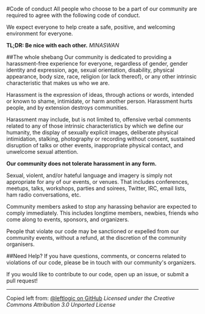 #Code of conduct
All people who choose to be a part of our community are required to agree with the following code of conduct.

We expect everyone to help create a safe, positive, and welcoming environment for everyone.

**TL;DR: Be nice with each other.** *MINASWAN*

##The whole shebang
Our community is dedicated to providing a harassment-free experience for everyone, regardless of gender, gender identity and expression, age, sexual orientation, disability, physical appearance, body size, race, religion (or lack thereof), or any other intrinsic characteristic that makes us who we are.

Harassment is the expression of ideas, through actions or words, intended or known to shame, intimidate, or harm another person. Harassment hurts people, and by extension destroys communities.

Harassment may include, but is not limited to, offensive verbal comments related to any of those intrinsic characteristics by which we define our humanity, the display of sexually explicit images, deliberate physical intimidation, stalking,  photography or recording without consent, sustained disruption of talks or other events, inappropriate physical contact, and unwelcome sexual attention.

**Our community does not tolerate harassment in any form.**

Sexual, violent, and/or hateful language and imagery is simply not appropriate for any of our events, or venues. That includes conferences, meetups, talks, workshops, parties and soirees, Twitter, IRC, email lists, ham radio conversations, etc.

Community members asked to stop any harassing behavior are expected to comply immediately. This includes longtime members, newbies, friends who come along to events, sponsors, and organizers.

People that violate our code may be sanctioned or expelled from our community events, without a refund, at the discretion of the community organisers.

##Need Help?
If you have questions, comments, or concerns related to violations of our code, please be in touch with our community's organizers.

If you would like to contribute to our code, open up an issue, or submit a pull request!

---

Copied left from: [@leftlogic on GitHub](http://github.com/leftlogic/confcodeofconduct.com)
*Licensed under the Creative Commons Attribution 3.0 Unported License*
